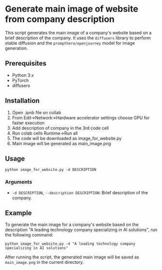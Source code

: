 # Generate main image of website from company description

This script generates the main image of a company's website based on a brief description of the company. It uses the `diffusers` library to perform stable diffusion and the `prompthero/openjourney` model for image generation.

## Prerequisites
- Python 3.x
- PyTorch
- diffusers

## Installation
1. Open .ipnb file on collab
2. From Edit->Network->Hardware accelerator settings choose GPU for faster execution
3. Add description of company in the 3rd code cell
4. Run colab cells Runtime->Run all
5. The code will be downloaded as image_for_website.py
6. Main image will be generated as main_image.png

## Usage
```
python image_for_website.py -d DESCRIPTION
```

### Arguments
- `-d DESCRIPTION`, `--description DESCRIPTION`: Brief description of the company.

## Example
To generate the main image for a company's website based on the description "A leading technology company specializing in AI solutions", run the following command:
```
python image_for_website.py -d "A leading technology company specializing in AI solutions"
```

After running the script, the generated main image will be saved as `main_image.png` in the current directory.
